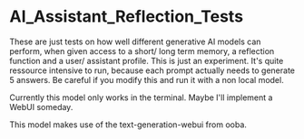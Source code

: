 # AI_Assistant_Reflection_Tests
These are just tests on how well different generative AI models can perform, when given access to a short/ long term memory, a reflection function and a user/ assistant profile.
This is just an experiment. It's quite ressource intensive to run, because each prompt actually needs to generate 5 answers. Be careful if you modify this and run it with a non local model.

Currently this model only works in the terminal. Maybe I'll implement a WebUI someday.

This model makes use of the text-generation-webui from ooba.
